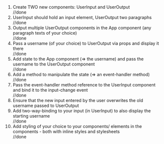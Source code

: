 <ol>
          <li>Create TWO new components: UserInput and UserOutput</li> //done
          <li>UserInput should hold an input element, UserOutput two paragraphs</li> //done
          <li>Output multiple UserOutput components in the App component (any paragraph texts of your choice)</li> //done
          <li>Pass a username (of your choice) to UserOutput via props and display it there</li> //done
          <li>Add state to the App component (=> the username) and pass the username to the UserOutput component</li> //done
          <li>Add a method to manipulate the state (=> an event-handler method)</li> //done
          <li>Pass the event-handler method reference to the UserInput component and bind it to the input-change event</li> //done
          <li>Ensure that the new input entered by the user overwrites the old username passed to UserOutput</li>
          <li>Add two-way-binding to your input (in UserInput) to also display the starting username</li> //done
          <li>Add styling of your choice to your components/ elements in the components - both with inline styles and stylesheets</li> //done
</ol>
